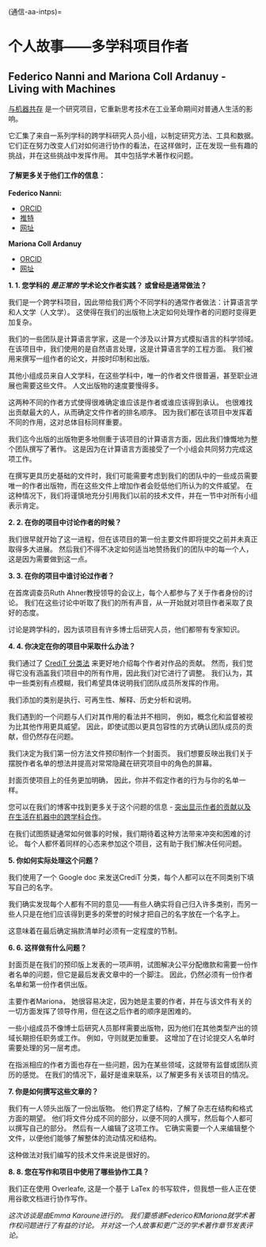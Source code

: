 (通信-aa-intps)=
# 个人故事——多学科项目作者

## Federico Nanni and Mariona Coll Ardanuy - Living with Machines

[与机器共存](https://livingwithmachines.ac.uk/) 是一个研究项目，它重新思考技术在工业革命期间对普通人生活的影响。

它汇集了来自一系列学科的跨学科研究人员小组，以制定研究方法、工具和数据。 它们正在努力改变人们对如何进行协作的看法，在这样做时，正在发现一些有趣的挑战，并在这些挑战中发挥作用。 其中包括学术著作权问题。

#### 了解更多关于他们工作的信息：

**Federico Nanni:**
* [ORCID](https://orcid.org/0000-0003-2484-4331)
* [推特](https://twitter.com/f_nanni)
* [网址](https://github.com/fedenanni)

**Mariona Coll Ardanuy**
* [ORCID](http://orcid.org/0000-0001-8455-7196)
* [网址](https://github.com/mcollardanuy)

**1. 1. 您学科的 *是正常的* 学术论文作者实践？ 或曾经是通常做法？**

我们是一个跨学科项目，因此带给我们两个不同学科的通常作者做法：计算语言学和人文学（人文学）。 这使得在我们的出版物上决定如何处理作者的问题时变得更加复杂。

我们的一些团队是计算语言学家，这是一个涉及以计算方式模拟语言的科学领域。 在该项目中，我们使用的是自然语言处理，这是计算语言学的工程方面。 我们被用来撰写一组作者的论文，并按时印制和出版。

其他小组成员来自人文学科，在这些学科中，唯一的作者文件很普遍，甚至职业进展也需要这些文件。 人文出版物的速度要慢得多。

这两种不同的作者方式使得很难确定谁应该是作者或谁应该得到承认。 也很难找出贡献最大的人，从而确定文件作者的排名顺序。 因为我们都在该项目中发挥着不同的作用，这对总体目标同样重要。

我们迄今出版的出版物更多地侧重于该项目的计算语言方面，因此我们慷慨地为整个团队撰写了著作。 这是因为在计算语言方面接受了一个小组会共同努力完成这项工作。

在撰写更具历史基础的文件时，我们可能需要考虑到我们的团队中的一些成员需要唯一的作者出版物，而在这些文件上增加作者会贬低他们所认为的文件威望。 在这种情况下，我们将谨慎地充分引用我们以前的技术文件，并在一节中对所有小组表示肯定。


**2. 2. 在你的项目中讨论作者的时候？**

我们很早就开始了这一进程，但在该项目的第一份主要文件即将提交之前并未真正取得多大进展。 然后我们不得不决定如何适当地赞扬我们的团队中的每一个人，这是因为需要做到这一点。

**3. 3. 在你的项目中谁讨论过作者？**

在首席调查员Ruth Ahner教授领导的会议上，每个人都参与了关于作者身份的讨论。 我们在这些讨论中听取了我们的所有声音，从一开始就对项目作者采取了良好的态度。

讨论是跨学科的，因为该项目有许多博士后研究人员，他们都带有专家知识。

**4. 4. 你决定在你的项目中采取什么办法？**

我们通过了 [CrediT 分类法](https://casrai.org/credit/) 来更好地介绍每个作者对作品的贡献。 然而，我们觉得它没有涵盖我们项目中的所有作用，因此我们对它进行了调整。 我们认为，其中一些类别有点模糊，我们希望具体说明我们团队成员所发挥的作用。

我们添加的类别是执行、可再生性、解释、历史分析和说明。

我们遇到的一个问题与人们对其作用的看法并不相同， 例如，概念化和监督被视为比其他作用更具威望。 因此，即使试图以更具包容性的方式确认团队成员的贡献，但仍然存在问题。

我们决定为我们第一份方法文件预印制作一个封面页。 我们想要反映出我们关于摆脱作者名单的想法并提高对常常隐藏在研究项目中的角色的屏幕。

封面页使项目上的任务更加明确， 因此，你并不假定作者的行为与你的名单一样。

您可以在我们的博客中找到更多关于这个问题的信息 - [突出显示作者的贡献以及在生活在机器中的跨学科合作](https://livingwithmachines.ac.uk/highlighting-authors-contributions-and-interdisciplinary-collaborations-in-living-with-machines/)。

在我们试图质疑通常如何做事的时候，我们期待着这种方法带来冲突和困难的讨论。 每个人都怀着同样的心态来参加这个项目，这有助于我们解决任何问题。

**5. 你如何实际处理这个问题？**

我们使用了一个 Google doc 来发送CrediT 分类，每个人都可以在不同类别下填写自己的名字。

我们确实发现每个人都有不同的意见――有些人确实将自己归入许多类别，而另一些人只是在他们应该得到更多的荣誉的时候才把自己的名字放在一个名字上。

这意味着在最后确定捐款清单时必须有一定程度的节制。

**6. 6. 这样做有什么问题？**

封面页是在我们的预印版上发表的一项声明，试图解决公平分配缴款和需要一份作者名单的问题，但它是最后发表文章中的一个脚注。 因此，仍然必须有一份作者名单和第一份作者供出版。

主要作者Mariona， 她很容易决定，因为她是主要的作者，并在与该文件有关的一切方面发挥了领导作用，但在这之后作者的顺序是困难的。

一些小组成员不像博士后研究人员那样需要出版物，因为他们在其他类型产出的领域长期担任职务或工作。 例如，守则就更加重要。 这增加了在讨论提交人名单时需要处理的另一层考虑。

在指派相应的作者方面也存在一些问题，因为在某些领域，这就带有监督或团队资历的感觉。 在我们的情况下，最好是谁来联系，以了解更多有关该项目的情况。

**7. 你是如何撰写这些文章的？**

我们有一人领头出版了一份出版物。 他们界定了结构，了解了杂志在结构和格式方面的期望。 他们将文件分成不同的部分，以便不同的人撰写，然后每个人都可以撰写自己的部分。 然后有一人编辑了这项工作。 它确实需要一个人来编辑整个文件，以便他们能够了解整体的流动情况和结构。

这种做法对我们编写的技术文件来说是很好的。

**8. 8. 您在写作和项目中使用了哪些协作工具？**

我们正在使用 Overleafe, 这是一个基于 LaTex 的书写软件，但我想一些人正在使用谷歌文档进行协作写作。

*这次访谈是由Emma Karoune进行的。 我们要感谢Federico和Mariona就学术著作权问题进行了有益的讨论。 并对这一个人故事和更广泛的学术著作章节发表评论。*
